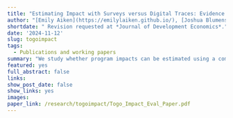 ```yaml
---
title: "Estimating Impact with Surveys versus Digital Traces: Evidence from Randomized Cash Transfers in Togo"
author: "[Emily Aiken](https://emilylaiken.github.io/), [Joshua Blumenstock](https://www.jblumenstock.com/), [Dean Karlan](http://deankarlan.com/) and [Chris Udry](https://sites.northwestern.edu/christopherudry/)."
shortdate: " Revision requested at *Journal of Development Economics*."
date: '2024-11-12'
slug: togoimpact
tags:
  - Publications and working papers
summary: "We study whether program impacts can be estimated using a combination of digital trace data and machine learning. In a randomized controlled trial of cash transfers in Togo, endline survey data indicate positive treatment effects on food security, mental health, and perceived economic status. However, estimates of impact based solely on predicted endline outcomes (generated using trace data and machine learning, which do successfully predict baseline poverty) are smaller and noisier, and generally not statistically significant. When post-treatment outcome data are used in conjunction with predictions to estimate treatment effects, predicted impacts are similar to those estimated using surveys."
featured: yes
full_abstract: false
links: 
show_post_date: false
show_links: yes
images:
paper_link: /research/togoimpact/Togo_Impact_Eval_Paper.pdf 
---
```


